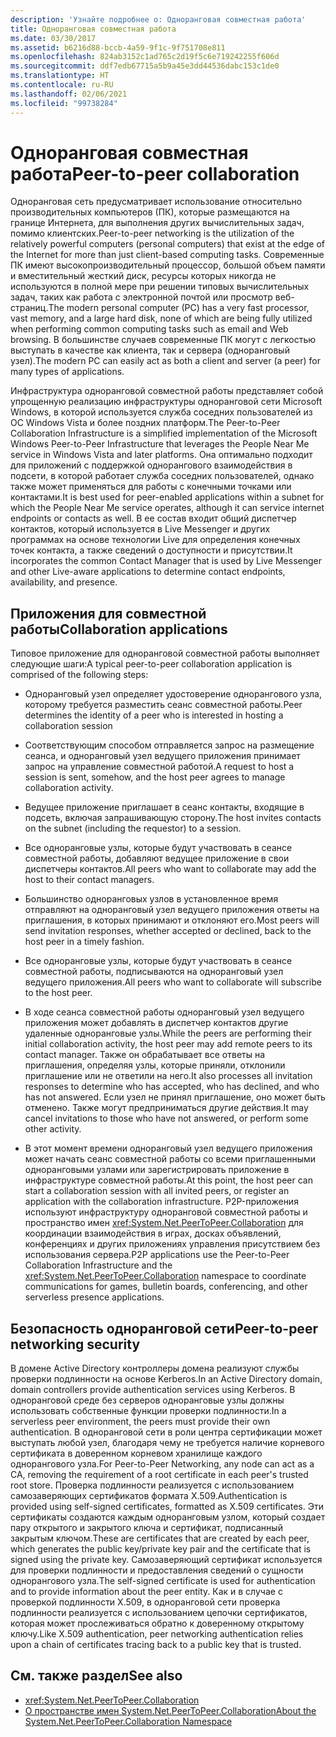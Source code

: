 ```yaml
---
description: 'Узнайте подробнее о: Одноранговая совместная работа'
title: Одноранговая совместная работа
ms.date: 03/30/2017
ms.assetid: b6216d88-bccb-4a59-9f1c-9f751708e811
ms.openlocfilehash: 824ab3152c1ad765c2d19f5c6e719242255f606d
ms.sourcegitcommit: ddf7edb67715a5b9a45e3dd44536dabc153c1de0
ms.translationtype: HT
ms.contentlocale: ru-RU
ms.lasthandoff: 02/06/2021
ms.locfileid: "99738284"
---
```

# <a name="peer-to-peer-collaboration"></a><span data-ttu-id="fc9d5-103">Одноранговая совместная работа</span><span class="sxs-lookup"><span data-stu-id="fc9d5-103">Peer-to-peer collaboration</span></span>

<span data-ttu-id="fc9d5-104">Одноранговая сеть предусматривает использование относительно производительных компьютеров (ПК), которые размещаются на границе Интернета, для выполнения других вычислительных задач, помимо клиентских.</span><span class="sxs-lookup"><span data-stu-id="fc9d5-104">Peer-to-peer networking is the utilization of the relatively powerful computers (personal computers) that exist at the edge of the Internet for more than just client-based computing tasks.</span></span> <span data-ttu-id="fc9d5-105">Современные ПК имеют высокопроизводительный процессор, большой объем памяти и вместительный жесткий диск, ресурсы которых никогда не используются в полной мере при решении типовых вычислительных задач, таких как работа с электронной почтой или просмотр веб-страниц.</span><span class="sxs-lookup"><span data-stu-id="fc9d5-105">The modern personal computer (PC) has a very fast processor, vast memory, and a large hard disk, none of which are being fully utilized when performing common computing tasks such as email and Web browsing.</span></span> <span data-ttu-id="fc9d5-106">В большинстве случаев современные ПК могут с легкостью выступать в качестве как клиента, так и сервера (одноранговый узел).</span><span class="sxs-lookup"><span data-stu-id="fc9d5-106">The modern PC can easily act as both a client and server (a peer) for many types of applications.</span></span>  
  
<span data-ttu-id="fc9d5-107">Инфраструктура одноранговой совместной работы представляет собой упрощенную реализацию инфраструктуры одноранговой сети Microsoft Windows, в которой используется служба соседних пользователей из ОС Windows Vista и более поздних платформ.</span><span class="sxs-lookup"><span data-stu-id="fc9d5-107">The Peer-to-Peer Collaboration Infrastructure is a simplified implementation of the Microsoft Windows Peer-to-Peer Infrastructure that leverages the People Near Me service in Windows Vista and later platforms.</span></span> <span data-ttu-id="fc9d5-108">Она оптимально подходит для приложений с поддержкой однорангового взаимодействия в подсети, в которой работает служба соседних пользователей, однако также может применяться для работы с конечными точками или контактами.</span><span class="sxs-lookup"><span data-stu-id="fc9d5-108">It is best used for peer-enabled applications within a subnet for which the People Near Me service operates, although it can service internet endpoints or contacts as well.</span></span> <span data-ttu-id="fc9d5-109">В ее состав входит общий диспетчер контактов, который используется в Live Messenger и других программах на основе технологии Live для определения конечных точек контакта, а также сведений о доступности и присутствии.</span><span class="sxs-lookup"><span data-stu-id="fc9d5-109">It incorporates the common Contact Manager that is used by Live Messenger and other Live-aware applications to determine contact endpoints, availability, and presence.</span></span>  
  
## <a name="collaboration-applications"></a><span data-ttu-id="fc9d5-110">Приложения для совместной работы</span><span class="sxs-lookup"><span data-stu-id="fc9d5-110">Collaboration applications</span></span>

 <span data-ttu-id="fc9d5-111">Типовое приложение для одноранговой совместной работы выполняет следующие шаги:</span><span class="sxs-lookup"><span data-stu-id="fc9d5-111">A typical peer-to-peer collaboration application is comprised of the following steps:</span></span>  
  
- <span data-ttu-id="fc9d5-112">Одноранговый узел определяет удостоверение однорангового узла, которому требуется разместить сеанс совместной работы.</span><span class="sxs-lookup"><span data-stu-id="fc9d5-112">Peer determines the identity of a peer who is interested in hosting a collaboration session</span></span>  
  
- <span data-ttu-id="fc9d5-113">Соответствующим способом отправляется запрос на размещение сеанса, и одноранговый узел ведущего приложения принимает запрос на управление совместной работой.</span><span class="sxs-lookup"><span data-stu-id="fc9d5-113">A request to host a session is sent, somehow, and the host peer agrees to manage collaboration activity.</span></span>  
  
- <span data-ttu-id="fc9d5-114">Ведущее приложение приглашает в сеанс контакты, входящие в подсеть, включая запрашивающую сторону.</span><span class="sxs-lookup"><span data-stu-id="fc9d5-114">The host invites contacts on the subnet (including the requestor) to a session.</span></span>  
  
- <span data-ttu-id="fc9d5-115">Все одноранговые узлы, которые будут участвовать в сеансе совместной работы, добавляют ведущее приложение в свои диспетчеры контактов.</span><span class="sxs-lookup"><span data-stu-id="fc9d5-115">All peers who want to collaborate may add the host to their contact managers.</span></span>  
  
- <span data-ttu-id="fc9d5-116">Большинство одноранговых узлов в установленное время отправляют на одноранговый узел ведущего приложения ответы на приглашения, в которых принимают и отклоняют его.</span><span class="sxs-lookup"><span data-stu-id="fc9d5-116">Most peers will send invitation responses, whether accepted or declined, back to the host peer in a timely fashion.</span></span>  
  
- <span data-ttu-id="fc9d5-117">Все одноранговые узлы, которые будут участвовать в сеансе совместной работы, подписываются на одноранговый узел ведущего приложения.</span><span class="sxs-lookup"><span data-stu-id="fc9d5-117">All peers who want to collaborate will subscribe to the host peer.</span></span>  
  
- <span data-ttu-id="fc9d5-118">В ходе сеанса совместной работы одноранговый узел ведущего приложения может добавлять в диспетчер контактов другие удаленные одноранговые узлы.</span><span class="sxs-lookup"><span data-stu-id="fc9d5-118">While the peers are performing their initial collaboration activity, the host peer may add remote peers to its contact manager.</span></span> <span data-ttu-id="fc9d5-119">Также он обрабатывает все ответы на приглашения, определяя узлы, которые приняли, отклонили приглашение или не ответили на него.</span><span class="sxs-lookup"><span data-stu-id="fc9d5-119">It also processes all invitation responses to determine who has accepted, who has declined, and who has not answered.</span></span>  <span data-ttu-id="fc9d5-120">Если узел не принял приглашение, оно может быть отменено. Также могут предприниматься другие действия.</span><span class="sxs-lookup"><span data-stu-id="fc9d5-120">It may cancel invitations to those who have not answered, or perform some other activity.</span></span>  
  
- <span data-ttu-id="fc9d5-121">В этот момент времени одноранговый узел ведущего приложения может начать сеанс совместной работы со всеми приглашенными одноранговыми узлами или зарегистрировать приложение в инфраструктуре совместной работы.</span><span class="sxs-lookup"><span data-stu-id="fc9d5-121">At this point, the host peer can start a collaboration session with all invited peers, or register an application with the collaboration infrastructure.</span></span>  <span data-ttu-id="fc9d5-122">P2P-приложения используют инфраструктуру одноранговой совместной работы и пространство имен <xref:System.Net.PeerToPeer.Collaboration> для координации взаимодействия в играх, досках объявлений, конференциях и других приложениях управления присутствием без использования сервера.</span><span class="sxs-lookup"><span data-stu-id="fc9d5-122">P2P applications use the Peer-to-Peer Collaboration Infrastructure and the <xref:System.Net.PeerToPeer.Collaboration> namespace to coordinate communications for games, bulletin boards, conferencing, and other serverless presence applications.</span></span>  
  
## <a name="peer-to-peer-networking-security"></a><span data-ttu-id="fc9d5-123">Безопасность одноранговой сети</span><span class="sxs-lookup"><span data-stu-id="fc9d5-123">Peer-to-peer networking security</span></span>  

 <span data-ttu-id="fc9d5-124">В домене Active Directory контроллеры домена реализуют службы проверки подлинности на основе Kerberos.</span><span class="sxs-lookup"><span data-stu-id="fc9d5-124">In an Active Directory domain, domain controllers provide authentication services using Kerberos.</span></span> <span data-ttu-id="fc9d5-125">В одноранговой среде без серверов одноранговые узлы должны использовать собственные функции проверки подлинности.</span><span class="sxs-lookup"><span data-stu-id="fc9d5-125">In a serverless peer environment, the peers must provide their own authentication.</span></span> <span data-ttu-id="fc9d5-126">В одноранговой сети в роли центра сертификации может выступать любой узел, благодаря чему не требуется наличие корневого сертификата в доверенном корневом хранилище каждого однорангового узла.</span><span class="sxs-lookup"><span data-stu-id="fc9d5-126">For Peer-to-Peer Networking, any node can act as a CA, removing the requirement of a root certificate in each peer's trusted root store.</span></span> <span data-ttu-id="fc9d5-127">Проверка подлинности реализуется с использованием самозаверяющих сертификатов формата X.509.</span><span class="sxs-lookup"><span data-stu-id="fc9d5-127">Authentication is provided using self-signed certificates, formatted as X.509 certificates.</span></span> <span data-ttu-id="fc9d5-128">Эти сертификаты создаются каждым одноранговым узлом, который создает пару открытого и закрытого ключа и сертификат, подписанный закрытым ключом.</span><span class="sxs-lookup"><span data-stu-id="fc9d5-128">These are certificates that are created by each peer, which generates the public key/private key pair and the certificate that is signed using the private key.</span></span> <span data-ttu-id="fc9d5-129">Самозаверяющий сертификат используется для проверки подлинности и предоставления сведений о сущности однорангового узла.</span><span class="sxs-lookup"><span data-stu-id="fc9d5-129">The self-signed certificate is used for authentication and to provide information about the peer entity.</span></span> <span data-ttu-id="fc9d5-130">Как и в случае с проверкой подлинности X.509, в одноранговой сети проверка подлинности реализуется с использованием цепочки сертификатов, которая может прослеживаться обратно к доверенному открытому ключу.</span><span class="sxs-lookup"><span data-stu-id="fc9d5-130">Like X.509 authentication, peer networking authentication relies upon a chain of certificates tracing back to a public key that is trusted.</span></span>  
  
## <a name="see-also"></a><span data-ttu-id="fc9d5-131">См. также раздел</span><span class="sxs-lookup"><span data-stu-id="fc9d5-131">See also</span></span>

- <xref:System.Net.PeerToPeer.Collaboration>
- [<span data-ttu-id="fc9d5-132">О пространстве имен System.Net.PeerToPeer.Collaboration</span><span class="sxs-lookup"><span data-stu-id="fc9d5-132">About the System.Net.PeerToPeer.Collaboration Namespace</span></span>](about-the-system-net-peertopeer-collaboration-namespace.md)
